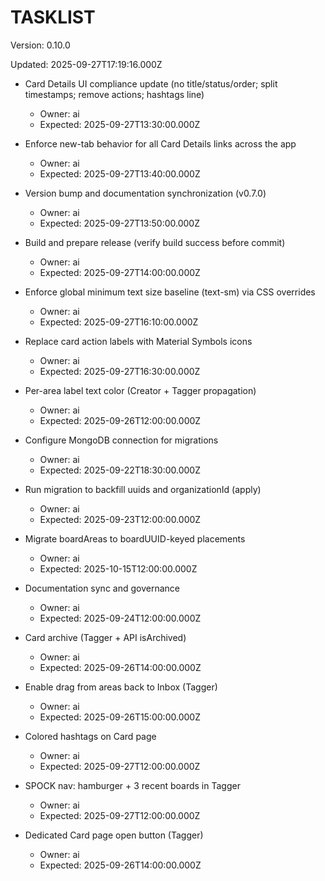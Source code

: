 # TASKLIST

Version: 0.10.0

Updated: 2025-09-27T17:19:16.000Z

- Card Details UI compliance update (no title/status/order; split timestamps; remove actions; hashtags line)
  - Owner: ai
  - Expected: 2025-09-27T13:30:00.000Z

- Enforce new-tab behavior for all Card Details links across the app
  - Owner: ai
  - Expected: 2025-09-27T13:40:00.000Z

- Version bump and documentation synchronization (v0.7.0)
  - Owner: ai
  - Expected: 2025-09-27T13:50:00.000Z

- Build and prepare release (verify build success before commit)
  - Owner: ai
  - Expected: 2025-09-27T14:00:00.000Z

- Enforce global minimum text size baseline (text-sm) via CSS overrides
  - Owner: ai
  - Expected: 2025-09-27T16:10:00.000Z

- Replace card action labels with Material Symbols icons
  - Owner: ai
  - Expected: 2025-09-27T16:30:00.000Z

- Per-area label text color (Creator + Tagger propagation)
  - Owner: ai
  - Expected: 2025-09-26T12:00:00.000Z

- Configure MongoDB connection for migrations
  - Owner: ai
  - Expected: 2025-09-22T18:30:00.000Z

- Run migration to backfill uuids and organizationId (apply)
  - Owner: ai
  - Expected: 2025-09-23T12:00:00.000Z


- Migrate boardAreas to boardUUID-keyed placements
  - Owner: ai
  - Expected: 2025-10-15T12:00:00.000Z

- Documentation sync and governance
  - Owner: ai
  - Expected: 2025-09-24T12:00:00.000Z

- Card archive (Tagger + API isArchived)
  - Owner: ai
  - Expected: 2025-09-26T14:00:00.000Z

- Enable drag from areas back to Inbox (Tagger)
  - Owner: ai
  - Expected: 2025-09-26T15:00:00.000Z

- Colored hashtags on Card page
  - Owner: ai
  - Expected: 2025-09-27T12:00:00.000Z

- SPOCK nav: hamburger + 3 recent boards in Tagger
  - Owner: ai
  - Expected: 2025-09-27T12:00:00.000Z

- Dedicated Card page open button (Tagger)
  - Owner: ai
  - Expected: 2025-09-26T14:00:00.000Z


